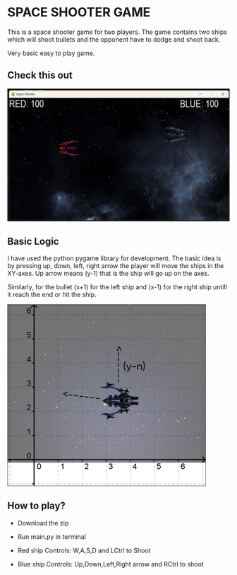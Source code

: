 
# SPACE SHOOTER GAME

This is a space shooter game for two players.
The game contains two ships which will shoot bullets and the opponent have to dodge and shoot back.

Very basic easy to play game.



## Check this out

![Alt text](media/GAME_SS.png)

## Basic Logic

I have used the python pygame library for development.
The basic idea is by pressing up, down, left, right arrow the player will move the ships in the XY-axes. Up arrow means (y-1) that is the ship will go up on the axes.

Similarly, for the bullet (x+1) for the left ship and (x-1) for the right ship untill it reach the end or hit the ship.


![Alt text](media/Project.jpg)

## How to play?

- Download the zip

- Run main.py in terminal

- Red ship Controls: W,A,S,D and LCtrl to Shoot
- Blue ship Controls: Up,Down,Left,Right arrow and RCtrl to shoot
